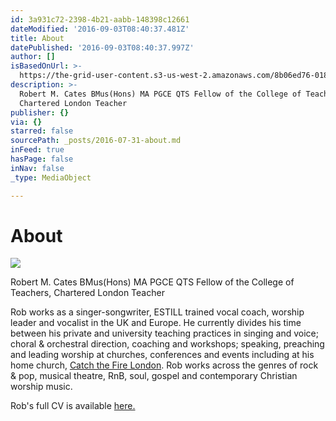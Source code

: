 ```yaml
---
id: 3a931c72-2398-4b21-aabb-148398c12661
dateModified: '2016-09-03T08:40:37.481Z'
title: About
datePublished: '2016-09-03T08:40:37.997Z'
author: []
isBasedOnUrl: >-
  https://the-grid-user-content.s3-us-west-2.amazonaws.com/8b06ed76-0188-47dd-a31e-9794521b499e.jpg
description: >-
  Robert M. Cates BMus(Hons) MA PGCE QTS Fellow of the College of Teachers,
  Chartered London Teacher
publisher: {}
via: {}
starred: false
sourcePath: _posts/2016-07-31-about.md
inFeed: true
hasPage: false
inNav: false
_type: MediaObject

---
```

# About
![](https://the-grid-user-content.s3-us-west-2.amazonaws.com/8b06ed76-0188-47dd-a31e-9794521b499e.jpg)

Robert M. Cates BMus(Hons) MA PGCE QTS Fellow of the College of Teachers, Chartered London Teacher

Rob works as a singer-songwriter, ESTILL trained vocal coach, worship leader and vocalist in the UK and Europe. He currently divides his time between his private and university teaching practices in singing and voice; choral & orchestral direction, coaching and workshops; speaking, preaching and leading worship at churches, conferences and events including at his home church, [Catch the Fire London][0]. Rob works across the genres of rock & pop, musical theatre, RnB, soul, gospel and contemporary Christian worship music.

Rob's full CV is available [here.][1]

[0]: www.ctflondon.com
[1]: https://uk.linkedin.com/in/robcates